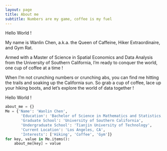 ```yaml
---
layout: page
title: About me
subtitle: Numbers are my game, coffee is my fuel
---
```

  
    
Hello World !  
   
My name is Wanlin Chen, a.k.a. the Queen of Caffeine, Hiker Extraordinaire, and Gym Rat.  
   
Armed with a Master of Science in Spatial Economics and Data Analysis from the University of Southern California, I’m ready to conquer the world, one cup of coffee at a time !   

When I’m not crunching numbers or crunching abs, you can find me hitting the trails and soaking up the California sun. So grab a cup of coffee, lace up your hiking boots, and let’s explore the world of data together !


Hello World !  
```python
about_me = {}
Me = {'Name': 'Wanlin Chen',
       'Education': 'Bachelor of Science in Mathematics and Statistics, University of Toronto',
       'Graduate School': 'University of Southern California',
       'Undergraduate School': 'Tianjin University of Technology',
       'Current Location': 'Los Angeles, CA',
       'Interests': ['Hiking', 'Coffee', 'Gym']}
for key, value in Me.items():
    about_me[key] = value
```
